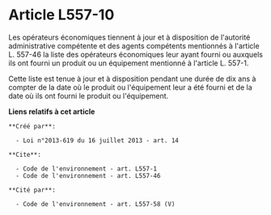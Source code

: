 # Article L557-10

Les opérateurs économiques tiennent à jour et à disposition de l'autorité administrative compétente et des agents compétents
mentionnés à l'article L. 557-46 la liste des opérateurs économiques leur ayant fourni ou auxquels ils ont fourni un produit
ou un équipement mentionné à l'article L. 557-1.

Cette liste est tenue à jour et à disposition pendant une durée de dix ans à compter de la date où le produit ou l'équipement
leur a été fourni et de la date où ils ont fourni le produit ou l'équipement.

**Liens relatifs à cet article**

	**Créé par**:

	  - Loi n°2013-619 du 16 juillet 2013 - art. 14

	**Cite**:

	  - Code de l'environnement - art. L557-1
	  - Code de l'environnement - art. L557-46

	**Cité par**:

	  - Code de l'environnement - art. L557-58 (V)
